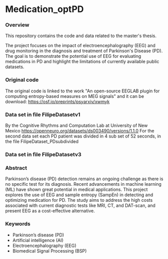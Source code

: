 # Medication_optPD

### Overview

This repository contains the code and data related to the master's thesis.

The project focuses on the impact of electroencephalography (EEG) and drug monitoring in the diagnosis and treatment of Parkinson's Disease (PD). The goal is to demonstrate the potential use of EEG for evaluating medications in PD and highlight the limitations of currently available public datasets.

### Original code
The original code is linked to the work "An open-source EEGLAB plugin for computing entropy-based measures on MEG signals" and it can be download:
https://osf.io/preprints/psyarxiv/xwmyk

### Data set in file FilipeDatasetv1
By the Cognitive Rhythms and Computation Lab at University of New Mexico
https://openneuro.org/datasets/ds003490/versions/1.1.0
For the second data set each PD patient was divided in 4 sub set of 52 seconds, in the file FilipeDataset_PDsubdivided

### Data set in file FilipeDatasetv3

### Abstract

Parkinson’s disease (PD) detection remains an ongoing challenge as there is no specific test for its diagnosis. Recent advancements in machine learning (ML) have shown great potential in medical applications. This project explores the use of EEG and sample entropy (SampEn) in detecting and optimizing medication for PD. The study aims to address the high costs associated with current diagnostic tests like MRI, CT, and DAT-scan, and present EEG as a cost-effective alternative.

### Keywords
* Parkinson’s disease (PD)
* Artificial intelligence (AI)
* Electroencephalography (EEG)
* Biomedical Signal Processing (BSP)
